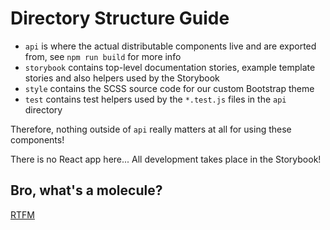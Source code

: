 # Directory Structure Guide

- `api` is where the actual distributable components live and are exported from, see `npm run build` for more info
- `storybook` contains top-level documentation stories, example template stories and also helpers used by the Storybook
- `style` contains the SCSS source code for our custom Bootstrap theme
- `test` contains test helpers used by the `*.test.js` files in the `api` directory

Therefore, nothing outside of `api` really matters at all for using these components!

There is no React app here... All development takes place in the Storybook!

## Bro, what's a molecule?

[RTFM](http://atomicdesign.bradfrost.com/)
